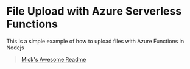 File Upload with Azure Serverless Functions
===========================================

This is a simple example of how to upload files with Azure Functions in Nodejs

> [Mick's Awesome Readme](https://cw-cloud-demo-d0aecab0e751.herokuapp.com/)